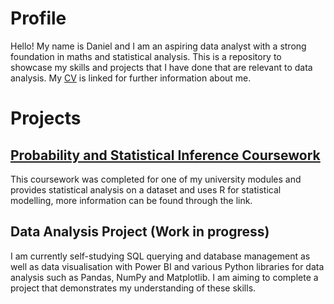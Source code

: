 # Profile
Hello! My name is Daniel and I am an aspiring data analyst with a strong foundation in maths and statistical analysis. This is a repository to showcase my skills and projects that I have done that are relevant to data analysis. My [CV](https://github.com/D-Wilkinson/Projects/blob/ad191af093d6814da78ff49eed6e79576cb58e12/Daniel%20Wilkinson%20CV.pdf) is linked for further information about me.

# Projects

## [Probability and Statistical Inference Coursework](https://github.com/D-Wilkinson/Probability-and-Statistical-Inference)

This coursework was completed for one of my university modules and provides statistical analysis on a dataset and uses R for statistical modelling, more information can be found through the link.

## Data Analysis Project (Work in progress)
I am currently self-studying SQL querying and database management as well as data visualisation with Power BI and various Python libraries for data analysis such as Pandas, NumPy and Matplotlib.  I am aiming to complete a project that demonstrates my understanding of these skills.
  

